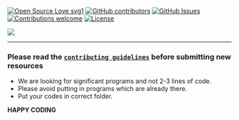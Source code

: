 [![Open Source Love svg1](https://badges.frapsoft.com/os/v1/open-source.svg?v=100)](https://github.com/ImanMohi/)
[![GitHub contributors](https://img.shields.io/github/contributors/ImanMohi/RTU-DigitalLibrary.svg)](https://github.com/ImanMohi/RTU-DigitalLibrary/contributors/)
[![GitHub Issues](https://img.shields.io/github/issues/zatch3301/covid-live-update.svg)](https://github.com/ImanMohi/RTU-DigitalLibrary/issues)
[![Contributions welcome](https://img.shields.io/badge/contributions-welcome-orange.svg)](https://github.com/ImanMohi/RTU-DigitalLibrary/)
[![License](https://img.shields.io/badge/license-MIT-blue.svg)](https://opensource.org/licenses/MIT)


<img src="./RTU DIGITAL LIBRARY.jpg" />

***

### **Please read the [`contributing guidelines`](./contributing.md) before submitting new resources**

* We are looking for significant programs and not 2-3 lines of code.
* Please avoid putting in programs which are already there.
* Put your codes in correct folder.

**HAPPY CODING**

